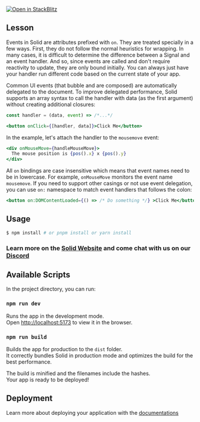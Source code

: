 [![Open in StackBlitz](https://developer.stackblitz.com/img/open_in_stackblitz.svg)](https://stackblitz.com/github/edivados/solid-tutorials/tree/main/tutorials/bindings_events?file=src/style.css,src/main.jsx)

## Lesson

Events in Solid are attributes prefixed with `on`. They are treated specially in a few ways. First, they do not follow the normal heuristics for wrapping. In many cases, it is difficult to determine the difference between a Signal and an event handler. And so, since events are called and don't require reactivity to update, they are only bound initially. You can always just have your handler run different code based on the current state of your app.

Common UI events (that bubble and are composed) are automatically delegated to the document. To improve delegated performance, Solid supports an array syntax to call the handler with data (as the first argument) without creating additional closures:

```jsx
const handler = (data, event) => /*...*/

<button onClick={[handler, data]}>Click Me</button>
```

In the example, let's attach the handler to the `mousemove` event:
```jsx
<div onMouseMove={handleMouseMove}>
  The mouse position is {pos().x} x {pos().y}
</div>
```

All `on` bindings are case insensitive which means that event names need to be in lowercase. For example, `onMouseMove` monitors the event name `mousemove`. If you need to support other casings or not use event delegation, you can use `on:` namespace to match event handlers that follows the colon:

```jsx
<button on:DOMContentLoaded={() => /* Do something */} >Click Me</button>
```


## Usage

```bash
$ npm install # or pnpm install or yarn install
```

### Learn more on the [Solid Website](https://solidjs.com) and come chat with us on our [Discord](https://discord.com/invite/solidjs)

## Available Scripts

In the project directory, you can run:

### `npm run dev`

Runs the app in the development mode.<br>
Open [http://localhost:5173](http://localhost:5173) to view it in the browser.

### `npm run build`

Builds the app for production to the `dist` folder.<br>
It correctly bundles Solid in production mode and optimizes the build for the best performance.

The build is minified and the filenames include the hashes.<br>
Your app is ready to be deployed!

## Deployment

Learn more about deploying your application with the [documentations](https://vitejs.dev/guide/static-deploy.html)
